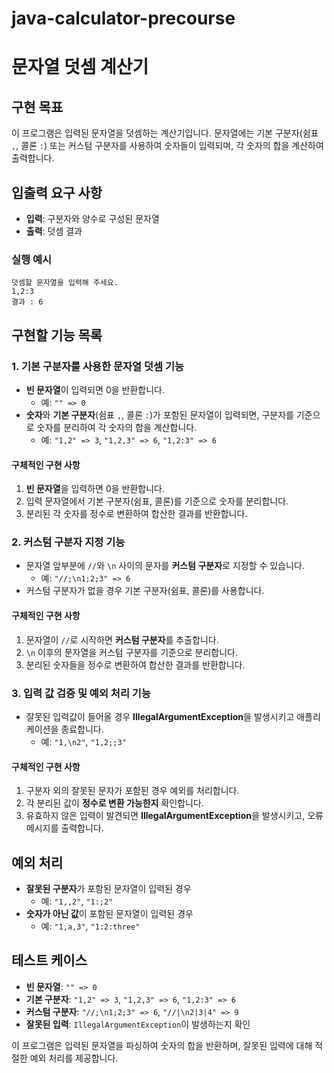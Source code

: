 # java-calculator-precourse
# 문자열 덧셈 계산기

## 구현 목표
이 프로그램은 입력된 문자열을 덧셈하는 계산기입니다. 문자열에는 기본 구분자(쉼표 `,`, 콜론 `:`) 또는 커스텀 구분자를 사용하여 숫자들이 입력되며, 각 숫자의 합을 계산하여 출력합니다.

## 입출력 요구 사항
- **입력**: 구분자와 양수로 구성된 문자열
- **출력**: 덧셈 결과

### 실행 예시
```
덧셈할 문자열을 입력해 주세요.
1,2:3
결과 : 6 
``` 


## 구현할 기능 목록

### 1. 기본 구분자를 사용한 문자열 덧셈 기능
- **빈 문자열**이 입력되면 0을 반환합니다.
    - 예: `"" => 0`
- **숫자**와 **기본 구분자**(쉼표 `,`, 콜론 `:`)가 포함된 문자열이 입력되면, 구분자를 기준으로 숫자를 분리하여 각 숫자의 합을 계산합니다.
    - 예: `"1,2" => 3`, `"1,2,3" => 6`, `"1,2:3" => 6`
    
#### 구체적인 구현 사항
1. **빈 문자열**을 입력하면 0을 반환합니다.
2. 입력 문자열에서 기본 구분자(쉼표, 콜론)를 기준으로 숫자를 분리합니다.
3. 분리된 각 숫자를 정수로 변환하여 합산한 결과를 반환합니다.

### 2. 커스텀 구분자 지정 기능
- 문자열 앞부분에 `//`와 `\n` 사이의 문자를 **커스텀 구분자**로 지정할 수 있습니다.
    - 예: `"//;\n1;2;3" => 6`
- 커스텀 구분자가 없을 경우 기본 구분자(쉼표, 콜론)를 사용합니다.

#### 구체적인 구현 사항
1. 문자열이 `//`로 시작하면 **커스텀 구분자**를 추출합니다.
2. `\n` 이후의 문자열을 커스텀 구분자를 기준으로 분리합니다.
3. 분리된 숫자들을 정수로 변환하여 합산한 결과를 반환합니다.

### 3. 입력 값 검증 및 예외 처리 기능
- 잘못된 입력값이 들어올 경우 **IllegalArgumentException**을 발생시키고 애플리케이션을 종료합니다.
    - 예: `"1,\n2"`, `"1,2;;3"`

#### 구체적인 구현 사항
1. 구분자 외의 잘못된 문자가 포함된 경우 예외를 처리합니다.
2. 각 분리된 값이 **정수로 변환 가능한지** 확인합니다.
3. 유효하지 않은 입력이 발견되면 **IllegalArgumentException**을 발생시키고, 오류 메시지를 출력합니다.

## 예외 처리
- **잘못된 구분자**가 포함된 문자열이 입력된 경우
    - 예: `"1,,2"`, `"1:;2"`
- **숫자가 아닌 값**이 포함된 문자열이 입력된 경우
    - 예: `"1,a,3"`, `"1:2:three"`

## 테스트 케이스
- **빈 문자열**: `"" => 0`
- **기본 구분자**: `"1,2" => 3`, `"1,2,3" => 6`, `"1,2:3" => 6`
- **커스텀 구분자**: `"//;\n1;2;3" => 6`, `"//|\n2|3|4" => 9`
- **잘못된 입력**: `IllegalArgumentException`이 발생하는지 확인

이 프로그램은 입력된 문자열을 파싱하여 숫자의 합을 반환하며, 잘못된 입력에 대해 적절한 예외 처리를 제공합니다.
